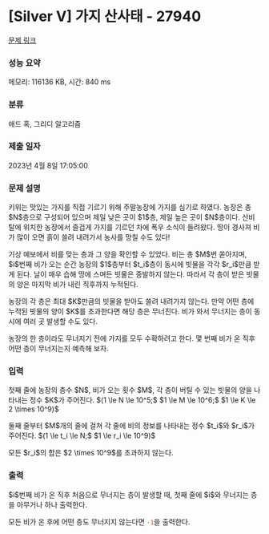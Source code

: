 # [Silver V] 가지 산사태 - 27940 

[문제 링크](https://www.acmicpc.net/problem/27940) 

### 성능 요약

메모리: 116136 KB, 시간: 840 ms

### 분류

애드 혹, 그리디 알고리즘

### 제출 일자

2023년 4월 8일 17:05:00

### 문제 설명

<p>키위는 맛있는 가지를 직접 기르기 위해 주말농장에 가지를 심기로 하였다. 농장은 총 $N$층으로 구성되어 있으며 제일 낮은 곳이 $1$층, 제일 높은 곳이 $N$층이다. 산비탈에 위치한 농장에서 즐겁게 가지를 기르던 차에 폭우 소식이 들려왔다. 땅이 경사져 비가 많이 오면 흙이 쓸려 내려가서 농사를 망칠 수도 있다!</p>

<p>기상 예보에서 비를 맞는 층과 그 양을 확인할 수 있었다. 비는 총 $M$번 쏟아지며, $i$번째 비가 오는 순간 농장의 $1$층부터 $t_i$층이 동시에 빗물을 각각 $r_i$만큼 받게 된다. 날이 매우 습해 땅에 스며든 빗물은 증발하지 않는다. 따라서 각 층이 받은 빗물의 양은 마지막 비가 내린 직후까지 누적된다.</p>

<p>농장의 각 층은 최대 $K$만큼의 빗물을 받아도 쓸려 내려가지 않는다. 만약 어떤 층에 누적된 빗물의 양이 $K$를 초과한다면 해당 층은 무너진다. 비가 와서 무너지는 층이 동시에 여러 곳 발생할 수도 있다.</p>

<p>농장의 한 층이라도 무너지기 전에 가지를 모두 수확하려고 한다. 몇 번째 비가 온 직후 어떤 층이 무너지는지 예측해 보자.</p>

### 입력 

 <p>첫째 줄에 농장의 층수 $N$, 비가 오는 횟수 $M$, 각 층이 버틸 수 있는 빗물의 양을 나타내는 정수 $K$가 주어진다. $(1 \le N \le 10^5;$ $1 \le M \le 10^6;$ $1 \le K \le 2 \times 10^9)$</p>

<p>둘째 줄부터 $M$개의 줄에 걸쳐 각 줄에 비의 정보를 나타내는 정수 $t_i$와 $r_i$가 주어진다. $(1 \le t_i \le N;$ $1 \le r_i \le 10^9)$</p>

<p>모든 $r_i$의 합은 $2 \times 10^9$를 초과하지 않는다.</p>

### 출력 

 <p>$i$번째 비가 온 직후 처음으로 무너지는 층이 발생할 때, 첫째 줄에 $i$와 무너지는 층을 아무거나 하나 출력한다.</p>

<p>모든 비가 온 후에 어떤 층도 무너지지 않는다면 <span style="color:#e74c3c;"><code>-1</code></span>을 출력한다.</p>

